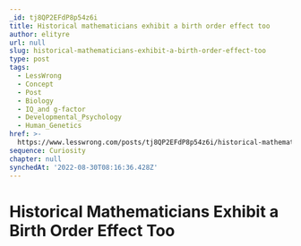 ```yaml
---
_id: tj8QP2EFdP8p54z6i
title: Historical mathematicians exhibit a birth order effect too
author: elityre
url: null
slug: historical-mathematicians-exhibit-a-birth-order-effect-too
type: post
tags:
  - LessWrong
  - Concept
  - Post
  - Biology
  - IQ_and g-factor
  - Developmental_Psychology
  - Human_Genetics
href: >-
  https://www.lesswrong.com/posts/tj8QP2EFdP8p54z6i/historical-mathematicians-exhibit-a-birth-order-effect-too
sequence: Curiosity
chapter: null
synchedAt: '2022-08-30T08:16:36.428Z'
---
```


# Historical Mathematicians Exhibit a Birth Order Effect Too
